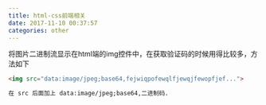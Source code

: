 ```yaml
---
title: html-css前端相关
date: 2017-11-10 00:37:57
categories: other
---
```

将图片二进制流显示在html端的img控件中，在获取验证码的时候用得比较多，方法如下
``` html
<img src="data:image/jpeg;base64,fejwiqpofewqlfjewqjfewopfjef...">

在 src 后面加上 data:image/jpeg;base64,二进制码.
```